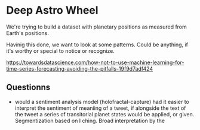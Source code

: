 # Deep Astro Wheel

We're trying to build a dataset with planetary positions as measured from Earth's positions.

Havinig this done, we want to look at some patterns. Could be anything, if it's worthy or special to notice or recognize.



https://towardsdatascience.com/how-not-to-use-machine-learning-for-time-series-forecasting-avoiding-the-pitfalls-19f9d7adf424


## Questionns

- would a sentiment analysis model (holofractal-capture) had it easier to interpret the sentiment of meaniing of a tweet, if alongside the text of the tweet a series of transitorial planet states would be applied, or given. Segmentization based on I ching. Broad interpretation by the 